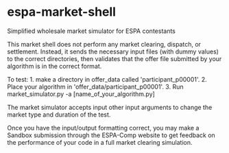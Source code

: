 # espa-market-shell
Simplified wholesale market simulator for ESPA contestants

This market shell does not perform any market clearing, dispatch,
or settlement. Instead, it sends the necessary input files (with
dummy values) to the correct directories, then validates that the
offer file submitted by your algorithm is in the correct format.

To test:
    1. make a directory in offer_data called 'participant_p00001'.
    2. Place your algorithm in 'offer_data/participant_p00001'.
    3. Run market_simulator.py -a [name_of_your_algorithm.py]

The market simulator accepts input other input arguments to
change the market type and duration of the test.

Once you have the input/output formatting correct, you may make a
Sandbox submission through the ESPA-Comp website to get feedback
on the performance of your code in a full market clearing
simulation.
